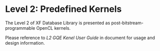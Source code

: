 # Level 2: Predefined Kernels

The Level 2 of XF Database Library is presented as post-bitstream-programmable OpenCL kernels.

Please reference to _L2 GQE Kenel User Guide_ in document for usage and design information.

